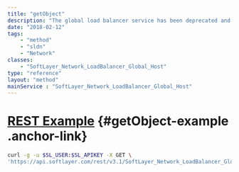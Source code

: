 ```yaml
---
title: "getObject"
description: "The global load balancer service has been deprecated and is no longer available. "
date: "2018-02-12"
tags:
    - "method"
    - "sldn"
    - "Network"
classes:
    - "SoftLayer_Network_LoadBalancer_Global_Host"
type: "reference"
layout: "method"
mainService : "SoftLayer_Network_LoadBalancer_Global_Host"
---
```


# [REST Example](#getObject-example) <a href="/article/rest/"><i class="fas fa-question"></i></a> {#getObject-example .anchor-link} 
```bash
curl -g -u $SL_USER:$SL_APIKEY -X GET \
'https://api.softlayer.com/rest/v3.1/SoftLayer_Network_LoadBalancer_Global_Host/{SoftLayer_Network_LoadBalancer_Global_HostID}/getObject'
```
